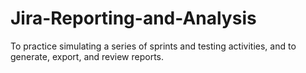 # Jira-Reporting-and-Analysis
To practice simulating a series of sprints and testing activities, and to generate, export, and review reports.
